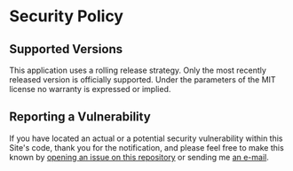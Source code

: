 # Security Policy

## Supported Versions
This application uses a rolling release strategy. Only the most recently released version is officially supported. Under the parameters of the MIT license no warranty is expressed or implied.

## Reporting a Vulnerability
If you have located an actual or a potential security vulnerability within this Site's code, thank you for the notification, and please feel free to make this known by [opening an issue on this repository](https://github.com/makccr/vim2tor/issues/new) or sending me [an e-mail](mailto:m@makc.co).
